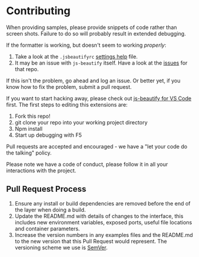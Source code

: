 # Contributing

When providing samples, please provide snippets of code rather than screen shots. Failure to do so will probably result in extended debugging.

If the formatter is working, but doesn't seem to working _properly_:

1. Take a look at the `.jsbeautifyrc` [settings help](https://github.com/HookyQR/VSCodeBeautify/blob/master/Settings.md) file.
2. It may be an issue with `js-beautify` itself. Have a look at the [issues](https://github.com/beautify-web/js-beautify/issues) for that repo.

If this isn't the problem, go ahead and log an issue. Or better yet, if you know how to fix the problem, submit a pull request.

If you want to start hacking away, please check out [js-beautify for VS Code](https://github.com/HookyQR/VSCodeBeautify) first. The first steps to editing this extensions are:

1. Fork this repo!
2. git clone your repo into your working project directory
3. Npm install
4. Start up debugging with F5

Pull requests are accepted and encouraged - we have a "let your code do the talking" policy.

Please note we have a code of conduct, please follow it in all your interactions with the project.

## Pull Request Process

1. Ensure any install or build dependencies are removed before the end of the layer when doing a
   build.
2. Update the README.md with details of changes to the interface, this includes new environment
   variables, exposed ports, useful file locations and container parameters.
3. Increase the version numbers in any examples files and the README.md to the new version that this
   Pull Request would represent. The versioning scheme we use is [SemVer](http://semver.org/).